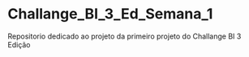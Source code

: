 # Challange_BI_3_Ed_Semana_1
Repositorio dedicado ao projeto da primeiro projeto do Challange BI 3 Edição
